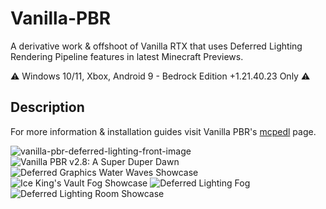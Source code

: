 # Vanilla-PBR

A derivative work & offshoot of Vanilla RTX that uses Deferred Lighting Rendering Pipeline features in latest Minecraft Previews.

⚠️ Windows 10/11, Xbox, Android 9 - Bedrock Edition +1.21.40.23 Only ⚠️

## Description

For more information & installation guides visit Vanilla PBR's [mcpedl](https://mcpedl.com/vanilla-pbr) page.

![vanilla-pbr-deferred-lighting-front-image](https://github.com/CubeIR/Vanilla-RTX/assets/75272685/8a164984-5f80-4c96-b819-2f9ab2e24796)
![Vanilla PBR v2.8: A Super Duper Dawn](https://github.com/user-attachments/assets/a2befef2-f92d-4a58-8377-ade5be55cd5b)
![Deferred Graphics Water Waves Showcase](https://github.com/CubeIR/Vanilla-RTX/assets/75272685/c1e8ca9f-484c-419f-872f-5ff877efa3b9)
![Ice King's Vault Fog Showcase](https://github.com/CubeIR/Vanilla-RTX/assets/75272685/a436dc65-37e5-4ec8-bfb3-0b379222782e)
![Deferred Lighting Fog](https://github.com/CubeIR/Vanilla-RTX/assets/75272685/948de9cf-b3f4-43ff-93f7-8850ef583991)
![Deferred Lighting Room Showcase](https://github.com/CubeIR/Vanilla-RTX/assets/75272685/27f71657-abc0-4f8e-bcbd-052e2a205cbe)
